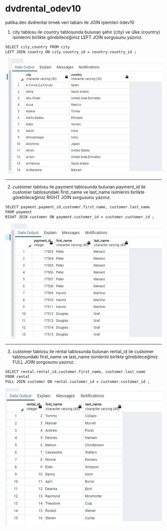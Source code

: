 # dvdrental_odev10
patika.dev dvdrental örnek veri tabanı ile JOIN işlemleri ödev10

1) city tablosu ile country tablosunda bulunan şehir (city) ve ülke (country) isimlerini birlikte görebileceğimiz LEFT JOIN sorgusunu yazınız.
```
SELECT city,country FROM city
LEFT JOIN country ON city.country_id = country.country_id ;
```
![1](sorgu_1.jpg)
***

2) customer tablosu ile payment tablosunda bulunan payment_id ile customer tablosundaki first_name ve last_name isimlerini birlikte görebileceğimiz RIGHT JOIN sorgusunu yazınız.
```
SELECT payment.payment_id,customer.first_name, customer.last_name 
FROM payment
RIGHT JOIN customer ON payment.customer_id = customer.customer_id ;
```
![2](sorgu_2.jpg)
***

3) customer tablosu ile rental tablosunda bulunan rental_id ile customer tablosundaki first_name ve last_name isimlerini birlikte görebileceğimiz FULL JOIN sorgusunu yazınız.
```
SELECT rental.rental_id,customer.first_name, customer.last_name 
FROM rental
FULL JOIN customer ON rental.customer_id = customer.customer_id ;
```
![3](sorgu_3.jpg)